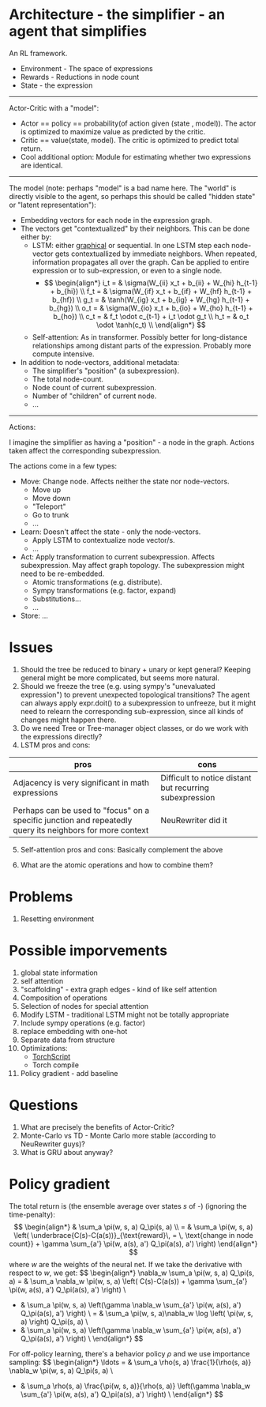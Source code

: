 # Architecture - the simplifier - an agent that simplifies

An RL framework.

*   Environment - The space of expressions
*   Rewards - Reductions in node count
*   State - the expression

--------------------------------------------

Actor-Critic with a "model":

*   Actor == policy == probability(of action given (state , model)). The actor is optimized to maximize value as predicted by the critic.
*   Critic == value(state, model). The critic is optimized to predict total return.
*   Cool additional option: Module for estimating whether two expressions are identical.

--------------------------------------------

The model (note: perhaps "model" is a bad name here. The "world" is directly visible to the agent, so perhaps this should be called "hidden state" or "latent representation"):
* Embedding vectors for each node in the expression graph.
* The vectors get "contextualized" by their neighbors. This can be done either by:
    * LSTM: either [graphical](https://aclanthology.org/P15-1150/) or sequential. In one LSTM step each node-vector gets contextuallized by immediate neighbors. When repeated, information propagates all over the graph. Can be applied to entire expression or to sub-expression, or even to a single node.
      * $$ 
        \begin{align*} 
            i_t  = & \sigma(W_{ii} x_t + b_{ii} + W_{hi} h_{t-1} + b_{hi}) \\
            f_t  = & \sigma(W_{if} x_t + b_{if} + W_{hf} h_{t-1} + b_{hf}) \\
            g_t  = & \tanh(W_{ig} x_t + b_{ig} + W_{hg} h_{t-1} + b_{hg}) \\
            o_t  = & \sigma(W_{io} x_t + b_{io} + W_{ho} h_{t-1} + b_{ho}) \\
            c_t  = & f_t \odot c_{t-1} + i_t \odot g_t \\
            h_t  = & o_t \odot \tanh(c_t) \\
        \end{align*} 
        $$
    * Self-attention: As in transformer. Possibly better for long-distance relationships among distant parts of the expression. Probably more compute intensive.
* In addition to node-vectors, additional metadata:
    * The simplifier's "position" (a subexpression).
    * The total node-count.
    * Node count of current subexpression.
    * Number of "children" of current node.
    * ...


--------------------------------------------

Actions:

I imagine the simplifier as having a "position" - a node in the graph. Actions taken affect the corresponding subexpression.

The actions come in a few types:

*   Move: Change node. Affects neither the state nor node-vectors.
    * Move up
    * Move down
    * "Teleport"
    * Go to trunk
    * ...
*   Learn: Doesn't affect the state - only the node-vectors.
    * Apply LSTM to contextualize node vector/s.
    * ...
*   Act: Apply transformation to current subexpression. Affects subexpression. May affect graph topology. The subexpression might need to be re-embedded.
    * Atomic transformations (e.g. distribute).
    * Sympy transformations (e.g. factor, expand)
    * Substitutions...
    * ...
*   Store: ...


# Issues

1. Should the tree be reduced to binary + unary or kept general? Keeping general might be more complicated, but seems more natural.
2. Should we freeze the tree (e.g. using sympy's "unevaluated expression") to prevent unexpected topological transitions? The agent can always apply expr.doit() to a subexpression to unfreeze, but it might need to relearn the corresponding sub-expression, since all kinds of changes might happen there.
3. Do we need Tree or Tree-manager object classes, or do we work with the expressions directly?
4. LSTM pros and cons:

| pros    | cons |
| -------- | ------- |
| Adjacency is very significant in math expressions | Difficult to notice distant but recurring subexpression |
| Perhaps can be used to "focus" on a specific junction and repeatedly query its neighbors for more context | NeuRewriter did it |

5. Self-attention pros and cons: Basically complement the above

<!-- | pros | cons |
| -------- | ------- |
|  |  | -->

6. What are the atomic operations and how to combine them? 

# Problems

1. Resetting environment

# Possible imporvements

1. global state information
2. self attention
3. "scaffolding" - extra graph edges - kind of like self attention
4. Composition of operations
5. Selection of nodes for special attention
6. Modify LSTM - traditional LSTM might not be totally appropriate
7. Include sympy operations (e.g. factor)
8. replace embedding with one-hot
9. Separate data from structure
10. Optimizations:
    * [TorchScript](https://medium.com/@hihuaweizhu/key-points-to-grasp-for-torchscript-beginners-c02cf94aaa50)
    * Torch compile
11. Policy gradient - add baseline


# Questions

1. What are precisely the benefits of Actor-Critic?
2. Monte-Carlo vs TD - Monte Carlo more stable (according to NeuRewriter guys)?
3. What is GRU about anyway?


# Policy gradient

The total return is (the ensemble average over states $s$ of -) (ignoring the time-penalty):
$$ 
\begin{align*}
& \sum_a \pi(w, s, a) Q_\pi(s, a) \\
= &  \sum_a \pi(w, s, a) \left( \underbrace{C(s)-C(a(s))}_{\text{reward}\, = \, \text{change in node count}} + 
\gamma \sum_{a'} \pi(w, a(s), a') Q_\pi(a(s), a') \right) 
\end{align*}
$$
where $w$ are the weights of the neural net. If we take the derivative with respect to $w$, we get:
$$
\begin{align*}
\nabla_w \sum_a \pi(w, s, a) Q_\pi(s, a)  = & 
 \sum_a \nabla_w \pi(w, s, a) \left( C(s)-C(a(s)) + \gamma \sum_{a'} \pi(w, a(s), a') Q_\pi(a(s), a') \right) \\
+ &  \sum_a  \pi(w, s, a) \left(\gamma \nabla_w \sum_{a'} \pi(w, a(s), a') Q_\pi(a(s), a') \right) \\
= & \sum_a \pi(w, s, a)\nabla_w \log \left( \pi(w, s, a) \right)  Q_\pi(s, a) \\
+ &  \sum_a  \pi(w, s, a) \left(\gamma \nabla_w \sum_{a'} \pi(w, a(s), a') Q_\pi(a(s), a') \right) \\
\end{align*}
$$

For off-policy learning, there's a behavior policy $\rho$  and we use importance sampling:
$$
\begin{align*}
\ldots = & \sum_a \rho(s, a) \frac{1}{\rho(s, a)} \nabla_w  \pi(w, s, a)  Q_\pi(s, a) \\
+ &  \sum_a  \rho(s, a) \frac{\pi(w, s, a)}{\rho(s, a)}  \left(\gamma \nabla_w \sum_{a'} \pi(w, a(s), a') Q_\pi(a(s), a') \right) \\
\end{align*}
$$